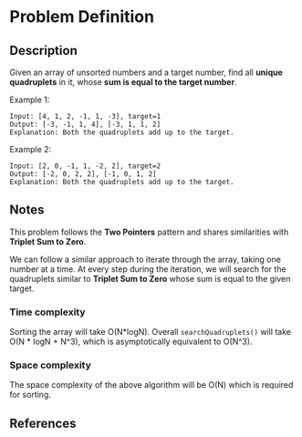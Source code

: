 # Problem Definition

## Description

Given an array of unsorted numbers and a target number, find all **unique quadruplets** in it, whose **sum is equal to the target number**.

Example 1:

```plaintext
Input: [4, 1, 2, -1, 1, -3], target=1
Output: [-3, -1, 1, 4], [-3, 1, 1, 2]
Explanation: Both the quadruplets add up to the target.
```

Example 2:

```plaintext
Input: [2, 0, -1, 1, -2, 2], target=2
Output: [-2, 0, 2, 2], [-1, 0, 1, 2]
Explanation: Both the quadruplets add up to the target.
```

## Notes

This problem follows the **Two Pointers** pattern and shares similarities with **Triplet Sum to Zero**.

We can follow a similar approach to iterate through the array, taking one number at a time. At every step during the iteration, we will search for the quadruplets similar to **Triplet Sum to Zero** whose sum is equal to the given target.

### Time complexity

Sorting the array will take O(N*logN). Overall `searchQuadruplets()` will take O(N * logN + N^3), which is asymptotically equivalent to O(N^3).

### Space complexity

The space complexity of the above algorithm will be O(N) which is required for sorting.

## References
